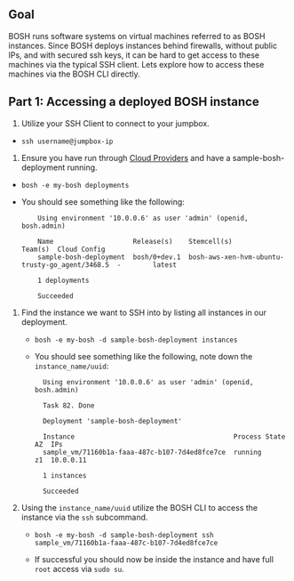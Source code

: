 ## Goal

BOSH runs software systems on virtual machines referred to as BOSH instances. Since BOSH deploys instances behind firewalls, without public IPs, and with secured ssh keys, it can be hard to get access to these machines via the typical SSH client. Lets explore how to access these machines via the BOSH CLI directly.

## Part 1: Accessing a deployed BOSH instance

1. Utilize your SSH Client to connect to your jumpbox.

  - `ssh username@jumpbox-ip`

1. Ensure you have run through [Cloud Providers](../concepts/cloud-providers) and have a sample-bosh-deployment running.

  - `bosh -e my-bosh deployments`

  - You should see something like the following:

            Using environment '10.0.0.6' as user 'admin' (openid, bosh.admin)

            Name                    Release(s)    Stemcell(s)                                    Team(s)  Cloud Config
            sample-bosh-deployment  bosh/0+dev.1  bosh-aws-xen-hvm-ubuntu-trusty-go_agent/3468.5  -        latest

            1 deployments

            Succeeded

1. Find the instance we want to SSH into by listing all instances in our deployment.

    - `bosh -e my-bosh -d sample-bosh-deployment instances`

    - You should see something like the following, note down the `instance_name/uuid`:

            Using environment '10.0.0.6' as user 'admin' (openid, bosh.admin)

            Task 82. Done

            Deployment 'sample-bosh-deployment'

            Instance                                        Process State  AZ  IPs
            sample_vm/71160b1a-faaa-487c-b107-7d4ed8fce7ce  running        z1  10.0.0.11

            1 instances

            Succeeded

1. Using the `instance_name/uuid` utilize the BOSH CLI to access the instance via the `ssh` subcommand.

    - `bosh -e my-bosh -d sample-bosh-deployment ssh sample_vm/71160b1a-faaa-487c-b107-7d4ed8fce7ce`

    - If successful you should now be inside the instance and have full `root` access via `sudo su`.
